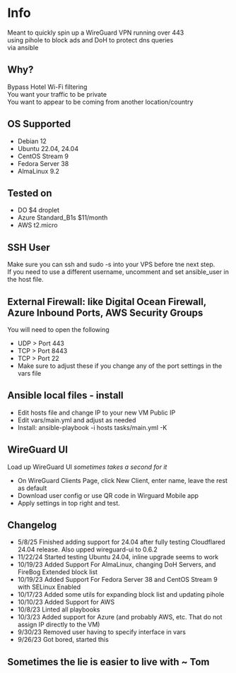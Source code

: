 # Info
Meant to quickly spin up a WireGuard VPN running over 443  
using pihole to block ads and DoH to protect dns queries  
via ansible  

## Why?
Bypass Hotel Wi-Fi filtering  
You want your traffic to be private  
You want to appear to be coming from another location/country  

## OS Supported
  * Debian 12  
  * Ubuntu 22.04, 24.04
  * CentOS Stream 9
  * Fedora Server 38
  * AlmaLinux 9.2  

## Tested on
  * DO $4 droplet  
  * Azure Standard_B1s $11/month  
  * AWS t2.micro   

## SSH User 
Make sure you can ssh and sudo -s into your VPS before tne next step.  
If you need to use a different username, uncomment and set ansible_user in the host file. 

## External Firewall: like Digital Ocean Firewall, Azure Inbound Ports, AWS Security Groups
You will need to open the following  
  * UDP > Port 443  
  * TCP > Port 8443   
  * TCP > Port 22
  * Make sure to adjust these if you change any of the port settings in the vars file  


## Ansible local files - install
* Edit hosts file and change IP to your new VM Public IP  
* Edit vars/main.yml and adjust as needed  
* Install: ansible-playbook -i hosts tasks/main.yml -K  

## WireGuard UI
Load up WireGuard UI *sometimes takes a second for it*  
* On WireGuard Clients Page, click New Client, enter name, leave the rest as default  
* Download user config or use QR code in Wirguard Mobile app  
* Apply settings in top right and test. 
    

## Changelog
* 5/8/25 Finished adding support for 24.04 after fully testing Cloudflared 24.04 release. Also upped wireguard-ui to 0.6.2
* 11/22/24 Started testing Ubuntu 24.04, inline upgrade seems to work
* 10/19/23 Added Support For AlmaLinux, changing DoH Servers, and FireBog Extended block list  
* 10/19/23 Added Support For Fedora Server 38 and CentOS Stream 9 with SELinux Enabled  
* 10/17/23 Added some utils for expanding block list and updating pihole  
* 10/10/23 Added Support for AWS  
* 10/8/23 Linted all playbooks  
* 10/3/23 Added support for Azure (and probably AWS, etc. That do not assign IP directly to the VM)  
* 9/30/23 Removed user having to specify interface in vars  
* 9/26/23 Got bored, started this  

## Sometimes the lie is easier to live with ~ Tom